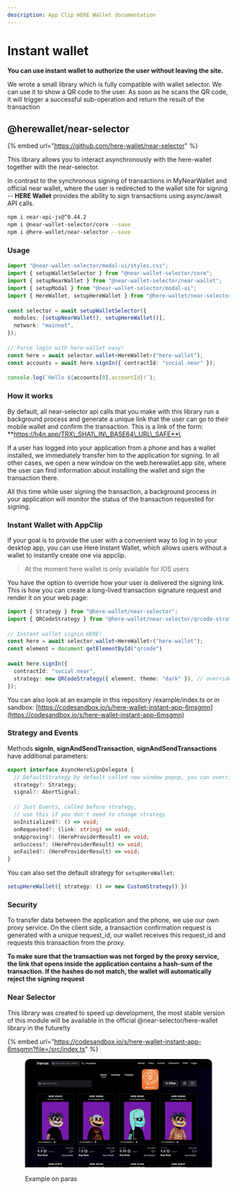 ```yaml
---
description: App Clip HERE Wallet documentation
---
```


# Instant wallet

**You can use instant wallet to authorize the user without leaving the site.**

We wrote a small library which is fully compatible with wallet selector. We can use it to show a QR code to the user. As soon as he scans the QR code, it will trigger a successful sub-operation and return the result of the transaction

## @herewallet/near-selector

{% embed url="https://github.com/here-wallet/near-selector" %}

This library allows you to interact asynchronously with the here-wallet together with the near-selector.

In contrast to the synchronous signing of transactions in MyNearWallet and official near wallet, where the user is redirected to the wallet site for signing -- **HERE Wallet** provides the ability to sign transactions using async/await API calls.

```bash
npm i near-api-js@^0.44.2
npm i @near-wallet-selector/core --save
npm i @here-wallet/near-selector --save
```

### Usage

```typescript
import "@near-wallet-selector/modal-ui/styles.css";
import { setupWalletSelector } from "@near-wallet-selector/core";
import { setupNearWallet } from "@near-wallet-selector/near-wallet";
import { setupModal } from "@near-wallet-selector/modal-ui";
import { HereWallet, setupHereWallet } from "@here-wallet/near-selector";

const selector = await setupWalletSelector({
  modules: [setupNearWallet(), setupHereWallet()],
  network: "mainnet",
});

// Force login with here-wallet easy!
const here = await selector.wallet<HereWallet>("here-wallet");
const accounts = await here.signIn({ contractId: "social.near" });

console.log(`Hello ${accounts[0].accountId}!`);
```

### How it works

By default, all near-selector api calls that you make with this library run a background process and generate a unique link that the user can go to their mobile wallet and confirm the transaction. This is a link of the form:\
**https://h4n.app/TRX\_SHA1\_IN\_BASE64\_URL\_SAFE**\


If a user has logged into your application from a phone and has a wallet installed, we immediately transfer him to the application for signing. In all other cases, we open a new window on the web.herewallet.app site, where the user can find information about installing the wallet and sign the transaction there.

All this time while user signing the transaction, a background process in your application will monitor the status of the transaction requested for signing.

### Instant Wallet with AppClip

If your goal is to provide the user with a convenient way to log in to your desktop app, you can use Here Instant Wallet, which allows users without a wallet to instantly create one via appclip.

> At the moment here wallet is only available for IOS users

You have the option to override how your user is delivered the signing link. This is how you can create a long-lived transaction signature request and render it on your web page:

```typescript
import { Strategy } from "@here-wallet/near-selector";
import { QRCodeStrategy } from "@here-wallet/near-selector/qrcode-strategy";

// Instant wallet signin HERE!
const here = await selector.wallet<HereWallet>("here-wallet");
const element = document.getElementById("qrcode")

await here.signIn({
  contractId: "social.near",
  strategy: new QRCodeStrategy({ element, theme: "dark" }), // override new window
});
```

You can also look at an example in this repository /example/index.ts or in sandbox: [https://codesandbox.io/s/here-wallet-instant-app-6msgmn](https://codesandbox.io/s/here-wallet-instant-app-6msgmn)

### Strategy and Events

Methods **signIn**, **signAndSendTransaction**, **signAndSendTransactions** have additional parameters:

```typescript
export interface AsyncHereSignDelegate {
  // DefaultStrategy by default called new window popup, you can override it
  strategy?: Strategy;
  signal?: AbortSignal;

  // Just Events, called before strategy, 
  // use this if you don't need to change strategy
  onInitialized?: () => void;
  onRequested?: (link: string) => void;
  onApproving?: (HereProviderResult) => void;
  onSuccess?: (HereProviderResult) => void;
  onFailed?: (HereProviderResult) => void;
}
```

You can also set the default strategy for `setupHereWallet`:

```typescript
setupHereWallet({ strategy: () => new CustomStrategy() })
```

### Security

To transfer data between the application and the phone, we use our own proxy service. On the client side, a transaction confirmation request is generated with a unique request\_id, our wallet receives this request\_id and requests this transaction from the proxy.

**To make sure that the transaction was not forged by the proxy service, the link that opens inside the application contains a hash-sum of the transaction. If the hashes do not match, the wallet will automatically reject the signing request**

### Near Selector

This library was created to speed up development, the most stable version of this module will be available in the official @near-selector/here-wallet library in the future!ty

{% embed url="https://codesandbox.io/s/here-wallet-instant-app-6msgmn?file=/src/index.ts" %}

<figure><img src="../.gitbook/assets/image (8).png" alt=""><figcaption><p>Example on paras</p></figcaption></figure>
